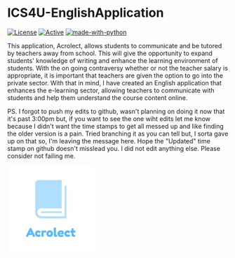 
# ICS4U-EnglishApplication 

 [![License](http://img.shields.io/:license-mit-blue.svg?style=flat-square)](http://badges.mit-license.org) [![Active](http://img.shields.io/badge/Status-Active-green.svg)](https://tterb.github.io) 
[![made-with-python](https://img.shields.io/badge/Made%20with-Python-1f425f.svg)](https://rubygems.org/gems/badgerbadgerbadger)

This application, Acrolect, allows students to communicate and be tutored by teachers away from school. This will give the opportunity to expand students' knowledge of writing and enhance the learning environment of students. With the on going contraversy whether or not the teacher salary is appropriate, it is important that teachers are given the option to go into the private sector. With that in mind, I have created an English application that enhances the e-learning sector, allowing teachers to communicate with students and help them understand the course content online. 

PS. I forgot to push my edits to github, wasn't planning on doing it now that it's past 3:00pm but, if you want to see the one wiht edits let me know because I didn't want the time stamps to get all messed up and like finding the older version is a pain. Tried branching it as you can tell but, I sorta gave up on that so, I'm leaving the message here. Hope the "Updated" time stamp on github doesn't misslead you. I did not edit anything else. Please consider not failing me.

![Acrolect Logo](https://github.com/KevinT02/ICS4U-EnglishApplication/blob/master/logo.png)





